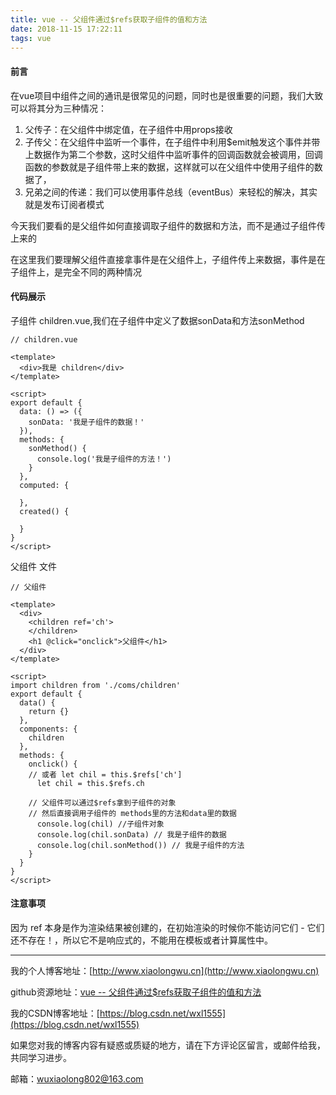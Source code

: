 ```yaml
---
title: vue -- 父组件通过$refs获取子组件的值和方法
date: 2018-11-15 17:22:11
tags: vue
---
```

#### 前言
在vue项目中组件之间的通讯是很常见的问题，同时也是很重要的问题，我们大致可以将其分为三种情况：

1. 父传子：在父组件中绑定值，在子组件中用props接收
2. 子传父：在父组件中监听一个事件，在子组件中利用$emit触发这个事件并带上数据作为第二个参数，这时父组件中监听事件的回调函数就会被调用，回调函数的参数就是子组件带上来的数据，这样就可以在父组件中使用子组件的数据了，
3. 兄弟之间的传递：我们可以使用事件总线（eventBus）来轻松的解决，其实就是发布订阅者模式

今天我们要看的是父组件如何直接调取子组件的数据和方法，而不是通过子组件传上来的

在这里我们要理解父组件直接拿事件是在父组件上，子组件传上来数据，事件是在子组件上，是完全不同的两种情况

#### 代码展示
子组件 children.vue,我们在子组件中定义了数据sonData和方法sonMethod

```
// children.vue

<template>
  <div>我是 children</div>
</template>

<script>
export default {
  data: () => ({
    sonData: '我是子组件的数据！'
  }),
  methods: {
    sonMethod() {
      console.log('我是子组件的方法！')
    }
  },
  computed: {
    
  },
  created() {

  }
}
</script>
```
父组件 文件

```
// 父组件

<template>
  <div>
    <children ref='ch'>
    </children>
    <h1 @click="onclick">父组件</h1>
  </div>
</template>

<script>
import children from './coms/children'
export default {
  data() {
    return {}
  },
  components: {
    children
  },
  methods: {
    onclick() {
    // 或者 let chil = this.$refs['ch']
      let chil = this.$refs.ch

    // 父组件可以通过$refs拿到子组件的对象
    // 然后直接调用子组件的 methods里的方法和data里的数据
      console.log(chil) //子组件对象
      console.log(chil.sonData) // 我是子组件的数据
      console.log(chil.sonMethod()) // 我是子组件的方法
    }
  }
}
</script>
```
#### 注意事项
因为 ref 本身是作为渲染结果被创建的，在初始渲染的时候你不能访问它们 - 它们还不存在！，所以它不是响应式的，不能用在模板或者计算属性中。

---


我的个人博客地址：[http://www.xiaolongwu.cn](http://www.xiaolongwu.cn)

github资源地址：[vue -- 父组件通过$refs获取子组件的值和方法](https://github.com/LeonWuV/FE-blog-repository/blob/master/vue/vue%20--%20%E7%88%B6%E7%BB%84%E4%BB%B6%E9%80%9A%E8%BF%87%24refs%E8%8E%B7%E5%8F%96%E5%AD%90%E7%BB%84%E4%BB%B6%E7%9A%84%E5%80%BC%E5%92%8C%E6%96%B9%E6%B3%95.md)

我的CSDN博客地址：[https://blog.csdn.net/wxl1555](https://blog.csdn.net/wxl1555)

如果您对我的博客内容有疑惑或质疑的地方，请在下方评论区留言，或邮件给我，共同学习进步。

邮箱：wuxiaolong802@163.com